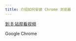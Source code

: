 ```yaml
---
title: 介绍如何安装 Chrome 浏览器
---
```


[到 B 站观看视频](https://www.bilibili.com/video/BV15C4y1s79t)


Google Chrome 
